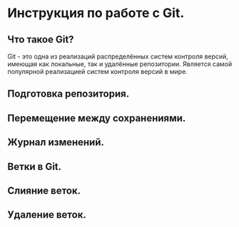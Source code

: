 # Инструкция по работе с Git.

## Что такое Git?
Git - это одна из реализаций распределённых систем контроля версий, имеющая как локальные, так и удалённые репозитории. Является самой популярной реализацией систем контроля версий в мире.
## Подготовка репозитория.

## Перемещение между сохранениями.

## Журнал изменений.

## Ветки в Git.


## Слияние веток.

## Удаление веток.